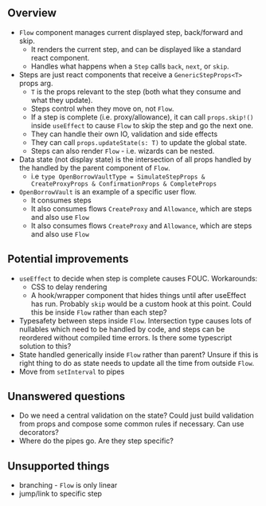 Overview
---

- `Flow` component manages current displayed step, back/forward and skip.
  - It renders the current step, and can be displayed like a standard react component.
  - Handles what happens when a `Step` calls `back`, `next`, or `skip`.
- Steps are just react components that receive a `GenericStepProps<T>` props arg.
  - `T` is the props relevant to the step (both what they consume and what they update).
  - Steps control when they move on, not `Flow`.
  - If a step is complete (i.e. proxy/allowance), it can call `props.skip!()` inside `useEffect` to cause `Flow` to skip the step and go the next one.
  - They can handle their own IO, validation and side effects
  - They can call `props.updateState(s: T)` to update the global state.
  - Steps can also render `Flow` - i.e. wizards can be nested.
- Data state (not display state) is the intersection of all props handled by the handled by the parent component of `Flow`.
  - i.e `type OpenBorrowVaultType = SimulateStepProps & CreateProxyProps & ConfirmationProps & CompleteProps`
- `OpenBorrowVault` is an example of a specific user flow.
  - It consumes steps
  - It also consumes flows `CreateProxy` and `Allowance`, which are steps and also use `Flow`
  - It also consumes flows `CreateProxy` and `Allowance`, which are steps and also use `Flow`

Potential improvements
---

- `useEffect` to decide when step is complete causes FOUC.  Workarounds:
  - CSS to delay rendering
  - A hook/wrapper component that hides things until after useEffect has run.  Probably `skip` would be a custom hook at this point.  Could this be inside `Flow` rather than each step?
- Typesafety between steps inside `Flow`.  Intersection type causes lots of nullables which need to be handled by code, and steps can be reordered without compiled time errors.  Is there some typescript solution to this?
- State handled generically inside `Flow` rather than parent?  Unsure if this is right thing to do as state needs to update all the time from outside `Flow`.
- Move from `setInterval` to pipes

Unanswered questions
---
- Do we need a central validation on the state?  Could just build validation from props and compose some common rules if necessary. Can use decorators?
- Where do the pipes go.  Are they step specific?

Unsupported things
---
- branching - `Flow` is only linear
- jump/link to specific step